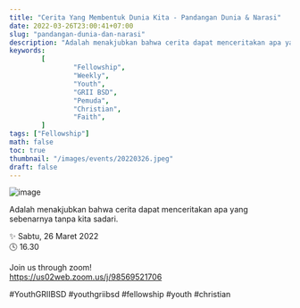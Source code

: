 ```yaml
---
title: "Cerita Yang Membentuk Dunia Kita - Pandangan Dunia & Narasi"
date: 2022-03-26T23:00:41+07:00
slug: "pandangan-dunia-dan-narasi"
description: "Adalah menakjubkan bahwa cerita dapat menceritakan apa yang sebenarnya tanpa kita sadari."
keywords:
        [
                "Fellowship",
                "Weekly",
                "Youth",
                "GRII BSD",
                "Pemuda",
                "Christian",
                "Faith",
        ]
tags: ["Fellowship"]
math: false
toc: true
thumbnail: "/images/events/20220326.jpeg"
draft: false
---
```


![image](/images/events/20220326.jpeg)

Adalah menakjubkan bahwa cerita dapat menceritakan apa yang sebenarnya tanpa kita sadari.

✨ Sabtu, 26 Maret 2022\
🕓 16.30

Join us through zoom!\
https://us02web.zoom.us/j/98569521706

#YouthGRIIBSD #youthgriibsd #fellowship #youth #christian
